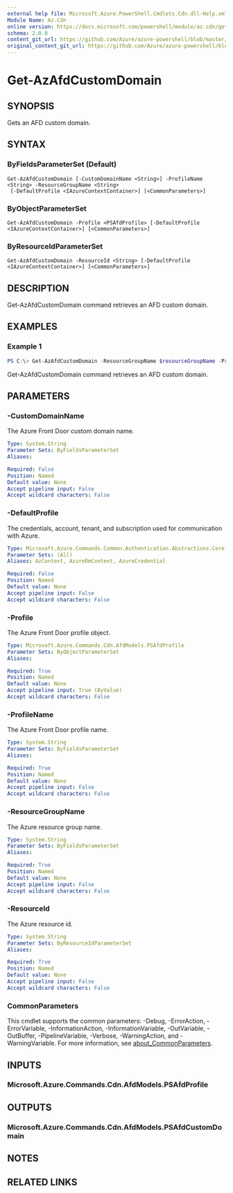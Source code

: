 ```yaml
---
external help file: Microsoft.Azure.PowerShell.Cmdlets.Cdn.dll-Help.xml
Module Name: Az.Cdn
online version: https://docs.microsoft.com/powershell/module/az.cdn/get-azafdcustomdomain
schema: 2.0.0
content_git_url: https://github.com/Azure/azure-powershell/blob/master/src/Cdn/Cdn/help/Get-AzAfdCustomDomain.md
original_content_git_url: https://github.com/Azure/azure-powershell/blob/master/src/Cdn/Cdn/help/Get-AzAfdCustomDomain.md
---
```


# Get-AzAfdCustomDomain

## SYNOPSIS
Gets an AFD custom domain.

## SYNTAX

### ByFieldsParameterSet (Default)
```
Get-AzAfdCustomDomain [-CustomDomainName <String>] -ProfileName <String> -ResourceGroupName <String>
 [-DefaultProfile <IAzureContextContainer>] [<CommonParameters>]
```

### ByObjectParameterSet
```
Get-AzAfdCustomDomain -Profile <PSAfdProfile> [-DefaultProfile <IAzureContextContainer>] [<CommonParameters>]
```

### ByResourceIdParameterSet
```
Get-AzAfdCustomDomain -ResourceId <String> [-DefaultProfile <IAzureContextContainer>] [<CommonParameters>]
```

## DESCRIPTION
Get-AzAfdCustomDomain command retrieves an AFD custom domain.

## EXAMPLES

### Example 1
```powershell
PS C:\> Get-AzAfdCustomDomain -ResourceGroupName $resourceGroupName -ProfileName $profileName -CustomDomainName $customDomainName
```

Get-AzAfdCustomDomain command retrieves an AFD custom domain.

## PARAMETERS

### -CustomDomainName
The Azure Front Door custom domain name.

```yaml
Type: System.String
Parameter Sets: ByFieldsParameterSet
Aliases:

Required: False
Position: Named
Default value: None
Accept pipeline input: False
Accept wildcard characters: False
```

### -DefaultProfile
The credentials, account, tenant, and subscription used for communication with Azure.

```yaml
Type: Microsoft.Azure.Commands.Common.Authentication.Abstractions.Core.IAzureContextContainer
Parameter Sets: (All)
Aliases: AzContext, AzureRmContext, AzureCredential

Required: False
Position: Named
Default value: None
Accept pipeline input: False
Accept wildcard characters: False
```

### -Profile
The Azure Front Door profile object.

```yaml
Type: Microsoft.Azure.Commands.Cdn.AfdModels.PSAfdProfile
Parameter Sets: ByObjectParameterSet
Aliases:

Required: True
Position: Named
Default value: None
Accept pipeline input: True (ByValue)
Accept wildcard characters: False
```

### -ProfileName
The Azure Front Door profile name.

```yaml
Type: System.String
Parameter Sets: ByFieldsParameterSet
Aliases:

Required: True
Position: Named
Default value: None
Accept pipeline input: False
Accept wildcard characters: False
```

### -ResourceGroupName
The Azure resource group name.

```yaml
Type: System.String
Parameter Sets: ByFieldsParameterSet
Aliases:

Required: True
Position: Named
Default value: None
Accept pipeline input: False
Accept wildcard characters: False
```

### -ResourceId
The Azure resource id.

```yaml
Type: System.String
Parameter Sets: ByResourceIdParameterSet
Aliases:

Required: True
Position: Named
Default value: None
Accept pipeline input: False
Accept wildcard characters: False
```

### CommonParameters
This cmdlet supports the common parameters: -Debug, -ErrorAction, -ErrorVariable, -InformationAction, -InformationVariable, -OutVariable, -OutBuffer, -PipelineVariable, -Verbose, -WarningAction, and -WarningVariable. For more information, see [about_CommonParameters](http://go.microsoft.com/fwlink/?LinkID=113216).

## INPUTS

### Microsoft.Azure.Commands.Cdn.AfdModels.PSAfdProfile

## OUTPUTS

### Microsoft.Azure.Commands.Cdn.AfdModels.PSAfdCustomDomain

## NOTES

## RELATED LINKS
